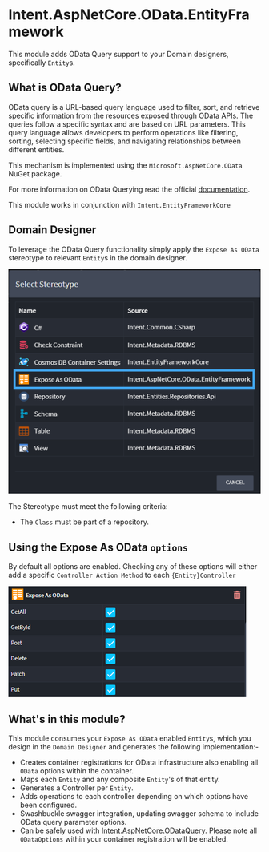 # Intent.AspNetCore.OData.EntityFramework

This module adds OData Query support to your Domain designers, specifically `Entity`s.

## What is OData Query?

OData query is a URL-based query language used to filter, sort, and retrieve specific information from the resources exposed through OData APIs. The queries follow a specific syntax and are based on URL parameters. This query language allows developers to perform operations like filtering, sorting, selecting specific fields, and navigating relationships between different entities.

This mechanism is implemented using the `Microsoft.AspNetCore.OData` NuGet package.

For more information on OData Querying read the official [documentation](https://learn.microsoft.com/en-us/odata/concepts/queryoptions-overview).

This module works in conjunction with `Intent.EntityFrameworkCore`

## Domain Designer

To leverage the OData Query functionality simply apply the `Expose As OData` stereotype to relevant `Entity`s in the domain designer.

![OData EntityFramework Stereotype](images/exposeasodata-stereotype.png)

The Stereotype must meet the following criteria:

- The `Class` must be part of a repository.

## Using the Expose As OData `options`

By default all options are enabled. Checking any of these options will either add a specific `Controller Action Method` to each `{Entity}Controller`

![OData EntityFramework Stereotype](images/exposeasodata-stereotype-options.png)

## What's in this module?

This module consumes your `Expose As OData` enabled `Entity`s, which you design in the `Domain Designer` and generates the following implementation:-

- Creates container registrations for OData infrastructure also enabling all `OData` options within the container.
- Maps each `Entity` and any composite `Entity`'s of that entity.
- Generates a Controller per `Entity`.
- Adds operations to each controller depending on which options have been configured.
- Swashbuckle swagger integration, updating swagger schema to include OData query parameter options.
- Can be safely used with [Intent.AspNetCore.ODataQuery](https://docs.intentarchitect.com/articles/modules-dotnet/intent-aspnetcore-odataquery/intent-aspnetcore-odata-entityframework.html). Please note all `ODataOptions` within your container registration will be enabled.


